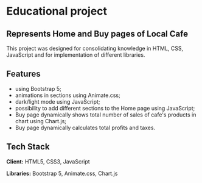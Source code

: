 # Educational project 
## Represents Home and Buy pages of Local Cafe

This project was designed for consolidating knowledge in HTML, CSS, JavaScript and for implementation of different libraries.

## Features

- using Bootstrap 5;
- animations in sections using Animate.css;
- dark/light mode using JavaScript;
- possibility to add different sections to the Home page using JavaScript;
- Buy page dynamically shows total number of sales of cafe's products in chart using Chart.js;
- Buy page dynamically calculates total profits and taxes.


## Tech Stack

**Client:** HTML5, CSS3, JavaScript 

**Libraries:** Bootstrap 5,  Animate.css, Chart.js